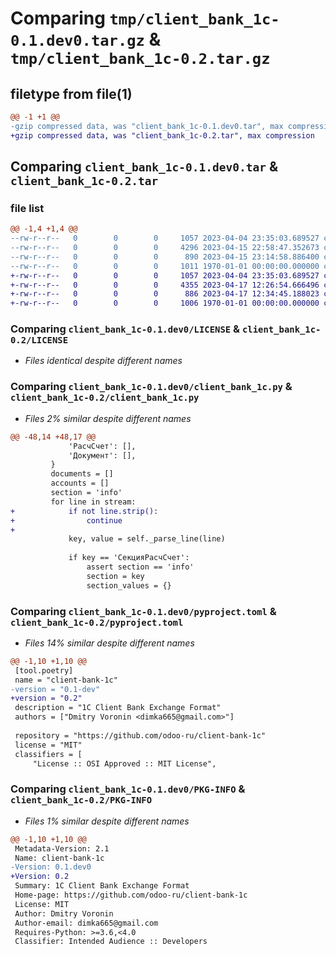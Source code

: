 # Comparing `tmp/client_bank_1c-0.1.dev0.tar.gz` & `tmp/client_bank_1c-0.2.tar.gz`

## filetype from file(1)

```diff
@@ -1 +1 @@
-gzip compressed data, was "client_bank_1c-0.1.dev0.tar", max compression
+gzip compressed data, was "client_bank_1c-0.2.tar", max compression
```

## Comparing `client_bank_1c-0.1.dev0.tar` & `client_bank_1c-0.2.tar`

### file list

```diff
@@ -1,4 +1,4 @@
--rw-r--r--   0        0        0     1057 2023-04-04 23:35:03.689527 client_bank_1c-0.1.dev0/LICENSE
--rw-r--r--   0        0        0     4296 2023-04-15 22:58:47.352673 client_bank_1c-0.1.dev0/client_bank_1c.py
--rw-r--r--   0        0        0      890 2023-04-15 23:14:58.886400 client_bank_1c-0.1.dev0/pyproject.toml
--rw-r--r--   0        0        0     1011 1970-01-01 00:00:00.000000 client_bank_1c-0.1.dev0/PKG-INFO
+-rw-r--r--   0        0        0     1057 2023-04-04 23:35:03.689527 client_bank_1c-0.2/LICENSE
+-rw-r--r--   0        0        0     4355 2023-04-17 12:26:54.666496 client_bank_1c-0.2/client_bank_1c.py
+-rw-r--r--   0        0        0      886 2023-04-17 12:34:45.188023 client_bank_1c-0.2/pyproject.toml
+-rw-r--r--   0        0        0     1006 1970-01-01 00:00:00.000000 client_bank_1c-0.2/PKG-INFO
```

### Comparing `client_bank_1c-0.1.dev0/LICENSE` & `client_bank_1c-0.2/LICENSE`

 * *Files identical despite different names*

### Comparing `client_bank_1c-0.1.dev0/client_bank_1c.py` & `client_bank_1c-0.2/client_bank_1c.py`

 * *Files 2% similar despite different names*

```diff
@@ -48,14 +48,17 @@
             'РасчСчет': [],
             'Документ': [],
         }
         documents = []
         accounts = []
         section = 'info'
         for line in stream:
+            if not line.strip():
+                continue
+
             key, value = self._parse_line(line)
 
             if key == 'СекцияРасчСчет':
                 assert section == 'info'
                 section = key
                 section_values = {}
```

### Comparing `client_bank_1c-0.1.dev0/pyproject.toml` & `client_bank_1c-0.2/pyproject.toml`

 * *Files 14% similar despite different names*

```diff
@@ -1,10 +1,10 @@
 [tool.poetry]
 name = "client-bank-1c"
-version = "0.1-dev"
+version = "0.2"
 description = "1C Client Bank Exchange Format"
 authors = ["Dmitry Voronin <dimka665@gmail.com>"]
 
 repository = "https://github.com/odoo-ru/client-bank-1c"
 license = "MIT"
 classifiers = [
     "License :: OSI Approved :: MIT License",
```

### Comparing `client_bank_1c-0.1.dev0/PKG-INFO` & `client_bank_1c-0.2/PKG-INFO`

 * *Files 1% similar despite different names*

```diff
@@ -1,10 +1,10 @@
 Metadata-Version: 2.1
 Name: client-bank-1c
-Version: 0.1.dev0
+Version: 0.2
 Summary: 1C Client Bank Exchange Format
 Home-page: https://github.com/odoo-ru/client-bank-1c
 License: MIT
 Author: Dmitry Voronin
 Author-email: dimka665@gmail.com
 Requires-Python: >=3.6,<4.0
 Classifier: Intended Audience :: Developers
```

